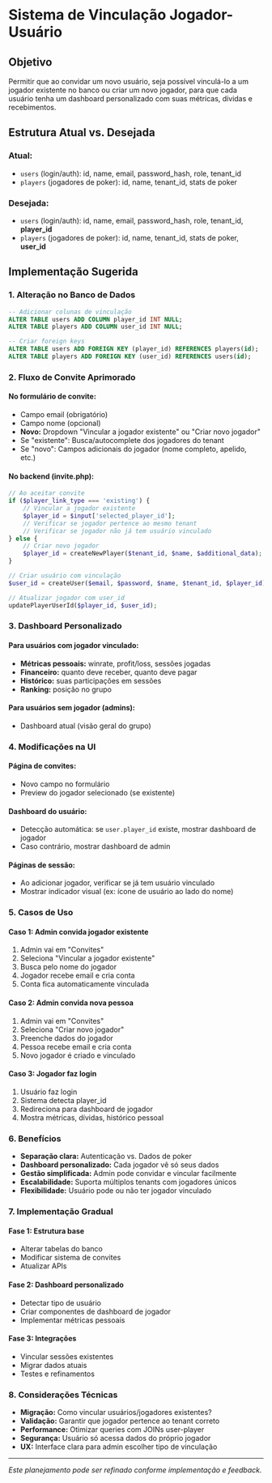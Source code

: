 # Sistema de Vinculação Jogador-Usuário

## Objetivo
Permitir que ao convidar um novo usuário, seja possível vinculá-lo a um jogador existente no banco ou criar um novo jogador, para que cada usuário tenha um dashboard personalizado com suas métricas, dívidas e recebimentos.

## Estrutura Atual vs. Desejada

### Atual:
- `users` (login/auth): id, name, email, password_hash, role, tenant_id
- `players` (jogadores de poker): id, name, tenant_id, stats de poker

### Desejada:
- `users` (login/auth): id, name, email, password_hash, role, tenant_id, **player_id**
- `players` (jogadores de poker): id, name, tenant_id, stats de poker, **user_id**

## Implementação Sugerida

### 1. Alteração no Banco de Dados
```sql
-- Adicionar colunas de vinculação
ALTER TABLE users ADD COLUMN player_id INT NULL;
ALTER TABLE players ADD COLUMN user_id INT NULL;

-- Criar foreign keys
ALTER TABLE users ADD FOREIGN KEY (player_id) REFERENCES players(id);
ALTER TABLE players ADD FOREIGN KEY (user_id) REFERENCES users(id);
```

### 2. Fluxo de Convite Aprimorado

#### No formulário de convite:
- Campo email (obrigatório)
- Campo nome (opcional)
- **Novo:** Dropdown "Vincular a jogador existente" ou "Criar novo jogador"
- Se "existente": Busca/autocomplete dos jogadores do tenant
- Se "novo": Campos adicionais do jogador (nome completo, apelido, etc.)

#### No backend (invite.php):
```php
// Ao aceitar convite
if ($player_link_type === 'existing') {
    // Vincular a jogador existente
    $player_id = $input['selected_player_id'];
    // Verificar se jogador pertence ao mesmo tenant
    // Verificar se jogador não já tem usuário vinculado
} else {
    // Criar novo jogador
    $player_id = createNewPlayer($tenant_id, $name, $additional_data);
}

// Criar usuário com vinculação
$user_id = createUser($email, $password, $name, $tenant_id, $player_id);

// Atualizar jogador com user_id
updatePlayerUserId($player_id, $user_id);
```

### 3. Dashboard Personalizado

#### Para usuários com jogador vinculado:
- **Métricas pessoais:** winrate, profit/loss, sessões jogadas
- **Financeiro:** quanto deve receber, quanto deve pagar
- **Histórico:** suas participações em sessões
- **Ranking:** posição no grupo

#### Para usuários sem jogador (admins):
- Dashboard atual (visão geral do grupo)

### 4. Modificações na UI

#### Página de convites:
- Novo campo no formulário
- Preview do jogador selecionado (se existente)

#### Dashboard do usuário:
- Detecção automática: se `user.player_id` existe, mostrar dashboard de jogador
- Caso contrário, mostrar dashboard de admin

#### Páginas de sessão:
- Ao adicionar jogador, verificar se já tem usuário vinculado
- Mostrar indicador visual (ex: ícone de usuário ao lado do nome)

### 5. Casos de Uso

#### Caso 1: Admin convida jogador existente
1. Admin vai em "Convites"
2. Seleciona "Vincular a jogador existente"
3. Busca pelo nome do jogador
4. Jogador recebe email e cria conta
5. Conta fica automaticamente vinculada

#### Caso 2: Admin convida nova pessoa
1. Admin vai em "Convites"
2. Seleciona "Criar novo jogador"
3. Preenche dados do jogador
4. Pessoa recebe email e cria conta
5. Novo jogador é criado e vinculado

#### Caso 3: Jogador faz login
1. Usuário faz login
2. Sistema detecta player_id
3. Redireciona para dashboard de jogador
4. Mostra métricas, dívidas, histórico pessoal

### 6. Benefícios

- **Separação clara:** Autenticação vs. Dados de poker
- **Dashboard personalizado:** Cada jogador vê só seus dados
- **Gestão simplificada:** Admin pode convidar e vincular facilmente
- **Escalabilidade:** Suporta múltiplos tenants com jogadores únicos
- **Flexibilidade:** Usuário pode ou não ter jogador vinculado

### 7. Implementação Gradual

#### Fase 1: Estrutura base
- Alterar tabelas do banco
- Modificar sistema de convites
- Atualizar APIs

#### Fase 2: Dashboard personalizado
- Detectar tipo de usuário
- Criar componentes de dashboard de jogador
- Implementar métricas pessoais

#### Fase 3: Integrações
- Vincular sessões existentes
- Migrar dados atuais
- Testes e refinamentos

### 8. Considerações Técnicas

- **Migração:** Como vincular usuários/jogadores existentes?
- **Validação:** Garantir que jogador pertence ao tenant correto
- **Performance:** Otimizar queries com JOINs user-player
- **Segurança:** Usuário só acessa dados do próprio jogador
- **UX:** Interface clara para admin escolher tipo de vinculação

---

*Este planejamento pode ser refinado conforme implementação e feedback.*